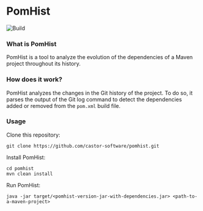 # PomHist

![Build](https://github.com/castor-software/pomhist/workflows/Build/badge.svg?branch=master)

### What is PomHist

PomHist is a tool to analyze the evolution of the dependencies of a Maven project throughout its history.

### How does it work?

PomHist analyzes the changes in the Git history of the project. To do so, it parses the output of the Git log command to detect the dependencies added or removed from the `pom.xml` build file.

### Usage

Clone this repository:

```shell script
git clone https://github.com/castor-software/pomhist.git
```

Install PomHist:

```shell script
cd pomhist
mvn clean install
```

Run PomHist:

```shell script
java -jar target/<pomhist-version-jar-with-dependencies.jar> <path-to-a-maven-project>
```
